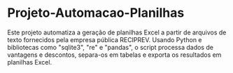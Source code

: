 # Projeto-Automacao-Planilhas
Este projeto automatiza a geração de planilhas Excel a partir de arquivos de texto fornecidos pela empresa pública RECIPREV. Usando Python e bibliotecas como "sqlite3", "re" e "pandas", o script processa dados de vantagens e descontos, separa-os em tabelas e exporta os resultados em planilhas Excel.
